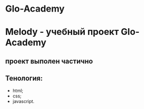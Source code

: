 # Glo-Academy
# Melody - учебный проект Glo-Academy
## проект выполен частично
## Тенология:
- html;
- css;
- javascript.
